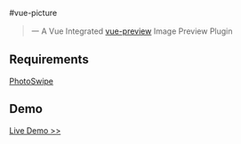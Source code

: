 #vue-picture

> 一 A Vue Integrated [vue-preview](https://github.com/LS1231/vue-preview) Image Preview Plugin

## Requirements

[PhotoSwipe](https://github.com/dimsemenov/PhotoSwipe)

## Demo

[Live Demo >>](https://github.com/yuezm/vue-picture)
